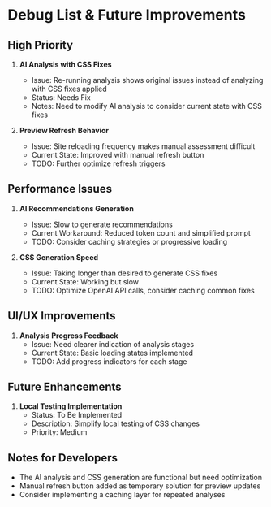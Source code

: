 # Debug List & Future Improvements

## High Priority
1. **AI Analysis with CSS Fixes**
   - Issue: Re-running analysis shows original issues instead of analyzing with CSS fixes applied
   - Status: Needs Fix
   - Notes: Need to modify AI analysis to consider current state with CSS fixes

2. **Preview Refresh Behavior**
   - Issue: Site reloading frequency makes manual assessment difficult
   - Current State: Improved with manual refresh button
   - TODO: Further optimize refresh triggers

## Performance Issues
1. **AI Recommendations Generation**
   - Issue: Slow to generate recommendations
   - Current Workaround: Reduced token count and simplified prompt
   - TODO: Consider caching strategies or progressive loading

2. **CSS Generation Speed**
   - Issue: Taking longer than desired to generate CSS fixes
   - Current State: Working but slow
   - TODO: Optimize OpenAI API calls, consider caching common fixes

## UI/UX Improvements
1. **Analysis Progress Feedback**
   - Issue: Need clearer indication of analysis stages
   - Current State: Basic loading states implemented
   - TODO: Add progress indicators for each stage

## Future Enhancements
1. **Local Testing Implementation**
   - Status: To Be Implemented
   - Description: Simplify local testing of CSS changes
   - Priority: Medium

## Notes for Developers
- The AI analysis and CSS generation are functional but need optimization
- Manual refresh button added as temporary solution for preview updates
- Consider implementing a caching layer for repeated analyses
